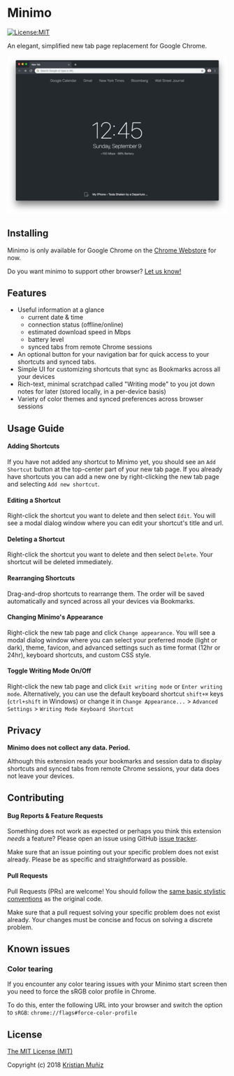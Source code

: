 # Minimo

[![License:MIT](https://img.shields.io/badge/license-MIT-blue.svg?style=flat-square)](http://opensource.org/licenses/MIT)

An elegant, simplified new tab page replacement for Google Chrome.

![Minimo Screenshot](/docs/screenshot@2x.png)

## Installing

Minimo is only available for Google Chrome on the [Chrome Webstore](https://chrome.google.com/webstore/detail/minimo/fanglmholkgdapjcfohfhnofcacjiodl) for now. 

Do you want minimo to support other browser? [Let us know!](https://github.com/krismuniz/minimo/issues/new)

## Features

* Useful information at a glance
  * current date & time
  * connection status (offline/online)
  * estimated download speed in Mbps
  * battery level
  * synced tabs from remote Chrome sessions
* An optional button for your navigation bar for quick access to your shortcuts and synced tabs.
* Simple UI for customizing shortcuts that sync as Bookmarks across all your devices
* Rich-text, minimal scratchpad called "Writing mode" to you jot down notes for later (stored locally, in a per-device basis)
* Variety of color themes and synced preferences across browser sessions

## Usage Guide

#### Adding Shortcuts

If you have not added any shortcut to Minimo yet, you should see an `Add Shortcut` button at the top-center part of your new tab page. If you already have shortcuts you can add a new one by right-clicking the new tab page and selecting `Add new shortcut`.

#### Editing a Shortcut

Right-click the shortcut you want to delete and then select `Edit`. You will see a modal dialog window where you can edit your shortcut's title and url.

#### Deleting a Shortcut

Right-click the shortcut you want to delete and then select `Delete`. Your shortcut will be deleted immediately.

#### Rearranging Shortcuts

Drag-and-drop shortcuts to rearrange them. The order will be saved automatically and synced across all your devices via Bookmarks.

#### Changing Minimo's Appearance

Right-click the new tab page and click `Change appearance`. You will see a modal dialog window where you can select your preferred mode (light or dark), theme, favicon, and advanced settings such as time format (12hr or 24hr), keyboard shortcuts, and custom CSS style.

#### Toggle Writing Mode On/Off

Right-click the new tab page and click `Exit writing mode` or `Enter writing mode`. Alternatively, you can use the default keyboard shortcut `shift+⌘` keys (`ctrl+shift` in Windows) or change it in `Change Appearance...` > `Advanced Settings` > `Writing Mode Keyboard Shortcut`

## Privacy

**Minimo does not collect any data. Period.**

Although this extension reads your bookmarks and session data to display shortcuts and synced tabs from remote Chrome sessions, your data does not leave your devices. 

## Contributing

#### Bug Reports & Feature Requests

Something does not work as expected or perhaps you think this extension _needs_ a feature? Please open an issue using GitHub [issue tracker](https://github.com/krismuniz/minimo/issues/new). 

Make sure that an issue pointing out your specific problem does not exist already. Please be as specific and straightforward as possible.

#### Pull Requests

Pull Requests (PRs) are welcome! You should follow the [same basic stylistic conventions](http://standardjs.com/rules.html) as the original code. 

Make sure that a pull request solving your specific problem does not exist already. Your changes must be concise and focus on solving a discrete problem.

## Known issues

### Color tearing

If you encounter any color tearing issues with your Minimo start screen then you need to force the sRGB color profile in Chrome.

To do this, enter the following URL into your browser and switch the option to `sRGB`:
`chrome://flags#force-color-profile`

## License

[The MIT License (MIT)](https://github.com/krismuniz/minimo/blob/master/LICENSE.md)

Copyright (c) 2018 [Kristian Muñiz](https://www.krismuniz.com)
